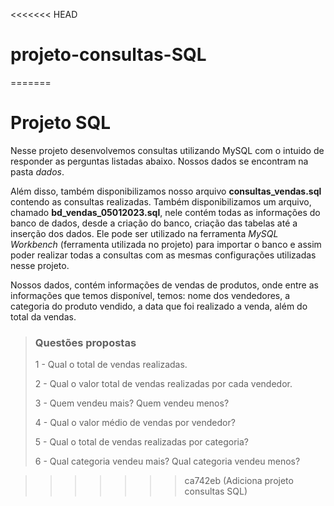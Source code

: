 <<<<<<< HEAD
# projeto-consultas-SQL
=======
# Projeto SQL

Nesse projeto desenvolvemos consultas utilizando MySQL com o intuido de responder as perguntas listadas abaixo. Nossos dados se encontram na pasta _dados_. 

Além disso, também disponibilizamos nosso arquivo __consultas_vendas.sql__ contendo as consultas realizadas. Também disponibilizamos um arquivo, chamado __bd_vendas_05012023.sql__, nele contém todas as informações do banco de dados, desde a criação do banco, criação das tabelas até a inserção dos dados. Ele pode ser utilizado na ferramenta _MySQL Workbench_ (ferramenta utilizada no projeto) para importar o banco e assim poder realizar todas a consultas com as mesmas configurações utilizadas nesse projeto.

Nossos dados, contém informações de vendas de produtos, onde entre as informações que temos disponível, temos: nome dos vendedores, a categoria do produto vendido, a data que foi realizado a venda, além do total da vendas.

> ### Questões propostas
> 1 - Qual o total de vendas realizadas.
>
> 2 - Qual o valor total de vendas realizadas por cada vendedor.
>
> 3 - Quem vendeu mais? Quem vendeu menos?
>
> 4 - Qual o valor médio de vendas por vendedor?
>
> 5 - Qual o total de vendas realizadas por categoria?
>
> 6 - Qual categoria vendeu mais? Qual categoria vendeu menos?


>>>>>>> ca742eb (Adiciona projeto consultas SQL)
